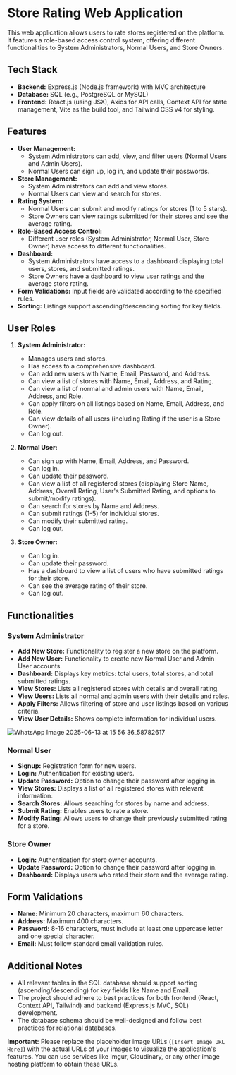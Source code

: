 # Store Rating Web Application

This web application allows users to rate stores registered on the platform. It features a role-based access control system, offering different functionalities to System Administrators, Normal Users, and Store Owners.

## Tech Stack

-   **Backend:** Express.js (Node.js framework) with MVC architecture
-   **Database:** SQL (e.g., PostgreSQL or MySQL)
-   **Frontend:** React.js (using JSX), Axios for API calls, Context API for state management, Vite as the build tool, and Tailwind CSS v4 for styling.

## Features

-   **User Management:**
    -   System Administrators can add, view, and filter users (Normal Users and Admin Users).
    -   Normal Users can sign up, log in, and update their passwords.
-   **Store Management:**
    -   System Administrators can add and view stores.
    -   Normal Users can view and search for stores.
-   **Rating System:**
    -   Normal Users can submit and modify ratings for stores (1 to 5 stars).
    -   Store Owners can view ratings submitted for their stores and see the average rating.
-   **Role-Based Access Control:**
    -   Different user roles (System Administrator, Normal User, Store Owner) have access to different functionalities.
-   **Dashboard:**
    -   System Administrators have access to a dashboard displaying total users, stores, and submitted ratings.
    -   Store Owners have a dashboard to view user ratings and the average store rating.
-   **Form Validations:** Input fields are validated according to the specified rules.
-   **Sorting:** Listings support ascending/descending sorting for key fields.

## User Roles

1.  **System Administrator:**

    -   Manages users and stores.
    -   Has access to a comprehensive dashboard.
    -   Can add new users with Name, Email, Password, and Address.
    -   Can view a list of stores with Name, Email, Address, and Rating.
    -   Can view a list of normal and admin users with Name, Email, Address, and Role.
    -   Can apply filters on all listings based on Name, Email, Address, and Role.
    -   Can view details of all users (including Rating if the user is a Store Owner).
    -   Can log out.

  
2.  **Normal User:**

    -   Can sign up with Name, Email, Address, and Password.
    -   Can log in.
    -   Can update their password.
    -   Can view a list of all registered stores (displaying Store Name, Address, Overall Rating, User's Submitted Rating, and options to submit/modify ratings).
    -   Can search for stores by Name and Address.
    -   Can submit ratings (1-5) for individual stores.
    -   Can modify their submitted rating.
    -   Can log out.

   
4.  **Store Owner:**

    -   Can log in.
    -   Can update their password.
    -   Has a dashboard to view a list of users who have submitted ratings for their store.
    -   Can see the average rating of their store.
    -   Can log out.

   

## Functionalities

### System Administrator

-   **Add New Store:** Functionality to register a new store on the platform.
-   **Add New User:** Functionality to create new Normal User and Admin User accounts.
-   **Dashboard:** Displays key metrics: total users, total stores, and total submitted ratings.
-   **View Stores:** Lists all registered stores with details and overall rating.
-   **View Users:** Lists all normal and admin users with their details and roles.
-   **Apply Filters:** Allows filtering of store and user listings based on various criteria.
-   **View User Details:** Shows complete information for individual users.

![WhatsApp Image 2025-06-13 at 15 56 36_58782617](https://github.com/user-attachments/assets/5ddf8aa0-43fd-42ff-ba21-c54b405d09cc)

### Normal User

-   **Signup:** Registration form for new users.
-   **Login:** Authentication for existing users.
-   **Update Password:** Option to change their password after logging in.
-   **View Stores:** Displays a list of all registered stores with relevant information.
-   **Search Stores:** Allows searching for stores by name and address.
-   **Submit Rating:** Enables users to rate a store.
-   **Modify Rating:** Allows users to change their previously submitted rating for a store.

### Store Owner

-   **Login:** Authentication for store owner accounts.
-   **Update Password:** Option to change their password after logging in.
-   **Dashboard:** Displays users who rated their store and the average rating.

## Form Validations

-   **Name:** Minimum 20 characters, maximum 60 characters.
-   **Address:** Maximum 400 characters.
-   **Password:** 8-16 characters, must include at least one uppercase letter and one special character.
-   **Email:** Must follow standard email validation rules.

## Additional Notes

-   All relevant tables in the SQL database should support sorting (ascending/descending) for key fields like Name and Email.
-   The project should adhere to best practices for both frontend (React, Context API, Tailwind) and backend (Express.js MVC, SQL) development.
-   The database schema should be well-designed and follow best practices for relational databases.

**Important:** Please replace the placeholder image URLs (`[Insert Image URL Here]`) with the actual URLs of your images to visualize the application's features. You can use services like Imgur, Cloudinary, or any other image hosting platform to obtain these URLs.
